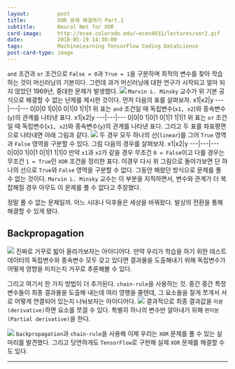 ```yaml
---
layout:         post
title:          XOR 문제 해결하기 Part.1
subtitle:       Neural Net for XOR
card-image:     http://ecee.colorado.edu/~ecen4831/lectures/xor2.gif
date:           2018-05-19 14:30:00
tags:           MachineLearning TensorFlow Coding DataScience
post-card-type: image
---
```

```and``` 조건과 ```or``` 조건으로 ```False = 0```과 ```True = 1```을 구분하며 최적의 변수를 찾아 학습하는 것이 머신러닝의 기본이다. 그런데 과거 머신러닝에 대한 연구가 시작되고 얼마 되지 않았던 1969년, 중대한 문제가 발생했다. 
![](https://images-na.ssl-images-amazon.com/images/I/71QXEPrw3YL.jpg)
```Marvin L. Minsky``` 교수가 위 기본 공식으로 해결할 수 없는 난제를 제시한 것이다. 먼저 다음의 표를 살펴보자.
x1|x2|y
---|---|---
0|0|0
1|0|0
0|1|0
1|1|1
위 표는 ```and``` 조건일 때 독립변수(```x1, x2```)와 종속변수(```y```)의 관계를 나타낸 표다.
x1|x2|y
---|---|---
0|0|0
1|0|1
0|1|1
1|1|1
위 표는 ```or``` 조건일 때 독립변수(```x1, x2```)와 종속변수(```y```)의 관계를 나타낸 표다. 그리고 두 표를 좌표평면으로 나타내면 아래 그림과 같다.
![](https://cdn-images-1.medium.com/max/1600/1*CyGlr8VjwtQGeNsuTUq3HA.jpeg)
두 경우 모두 하나의 선(```linear```)를 그어 ```True``` 영역과 ```False``` 영역을 구분할 수 있다. 그럼 다음의 경우를 살펴보자.
x1|x2|y
---|---|---
0|0|0
1|0|1
0|1|1
1|1|0
만약 ```x1```과 ```x2```가 같을 경우 무조건 ```0 = False```이고 다를 경우는 무조건 ```1 = True```인 ```XOR``` 조건을 정리한 표다. 이경우 다시 위 그림으로 돌아가보면 단 하나의 선으로 ```True```와 ```False``` 영역을 구분할 수 없다. 그동안 해왔던 방식으로 문제를 풀 수 없는 것이다. ```Marvin L. Minsky``` 교수는 이 부분을 지적하면서, 변수와 관계가 더 복잡해질 경우 아무도 이 문제를 풀 수 없다고 주장했다.

정말 풀 수 없는 문제일까. 어느 시대나 덕후들은 세상을 바꿔왔다. 발상의 전환을 통해 해결할 수 있게 됐다.
## Backpropagation
![](http://hmkcode.github.io/images/ai/backpropagation.png)
진짜로 거꾸로 밟아 올라가보자는 아이디어다. 만약 우리가 학습을 하기 위한 테스트 데이터의 독립변수와 종속변수 모두 갖고 있다면 결과물을 도출해내기 위해 독립변수가 어떻게 영향을 미치는지 거꾸로 추론해볼 수 있다.

그리고 여기서 한 가지 방법이 더 추가된다. ```chain-rule```을 사용하는 것. 중간 중간 특정 변수들이 최종 결과물을 도출해 내는데 여러 영행을 줄텐데, 그 요소들을 잘게 쪼개서 서로 어떻게 연결되어 있는지 나눠보자는 아이디어다.
![](https://cdn-images-1.medium.com/max/1600/1*q1M7LGiDTirwU-4LcFq7_Q.png)
결과적으로 최종 결과값을 ```미분(derivative)```하면 요소를 쪼갤 수 있다. 특별히 하나의 변수만 알아내기 위해 ```편미분(Partial derivative)```을 한다.

![](https://i2.wp.com/python3.codes/wp-content/uploads/2017/01/XIHOY.jpg?fit=640%2C417)
```backpropagation```과 ```chain-rule```을 사용해 이제 우리는 ```XOR``` 문제를 풀 수 있는 실마리를 발견했다. 그리고 당연하게도 ```TensorFlow```로 구현해 실제 ```XOR``` 문제를 해결할 수도 있다.

---